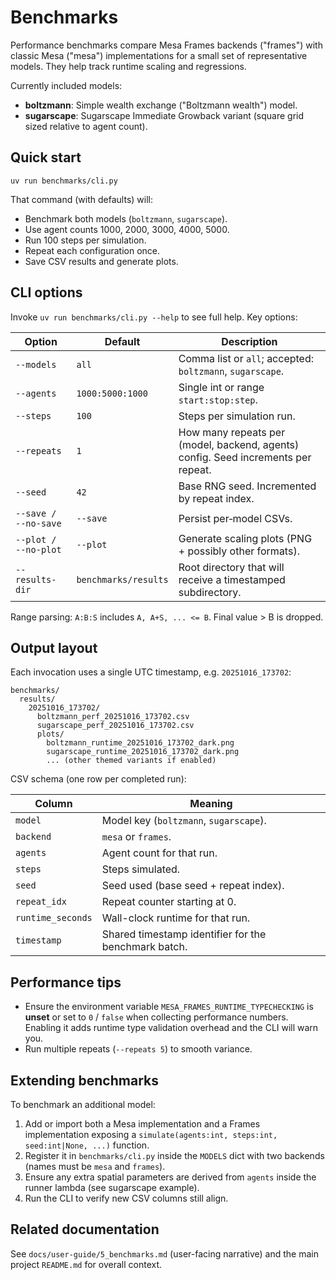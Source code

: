 # Benchmarks

Performance benchmarks compare Mesa Frames backends ("frames") with classic Mesa ("mesa")
implementations for a small set of representative models. They help track runtime scaling
and regressions.

Currently included models:

- **boltzmann**: Simple wealth exchange ("Boltzmann wealth") model.
- **sugarscape**: Sugarscape Immediate Growback variant (square grid sized relative to agent count).

## Quick start

```
uv run benchmarks/cli.py
```

That command (with defaults) will:

- Benchmark both models (`boltzmann`, `sugarscape`).
- Use agent counts 1000, 2000, 3000, 4000, 5000.
- Run 100 steps per simulation.
- Repeat each configuration once.
- Save CSV results and generate plots.

## CLI options

Invoke `uv run benchmarks/cli.py --help` to see full help. Key options:

| Option | Default | Description |
| ------ | ------- | ----------- |
| `--models` | `all` | Comma list or `all`; accepted: `boltzmann`, `sugarscape`. |
| `--agents` | `1000:5000:1000` | Single int or range `start:stop:step`. |
| `--steps` | `100` | Steps per simulation run. |
| `--repeats` | `1` | How many repeats per (model, backend, agents) config. Seed increments per repeat. |
| `--seed` | `42` | Base RNG seed. Incremented by repeat index. |
| `--save / --no-save` | `--save` | Persist per‑model CSVs. |
| `--plot / --no-plot` | `--plot` | Generate scaling plots (PNG + possibly other formats). |
| `--results-dir` | `benchmarks/results` | Root directory that will receive a timestamped subdirectory. |

Range parsing: `A:B:S` includes `A, A+S, ... <= B`. Final value > B is dropped.

## Output layout

Each invocation uses a single UTC timestamp, e.g. `20251016_173702`:

```
benchmarks/
  results/
    20251016_173702/
      boltzmann_perf_20251016_173702.csv
      sugarscape_perf_20251016_173702.csv
      plots/
        boltzmann_runtime_20251016_173702_dark.png
        sugarscape_runtime_20251016_173702_dark.png
        ... (other themed variants if enabled)
```

CSV schema (one row per completed run):

| Column | Meaning |
| ------ | ------- |
| `model` | Model key (`boltzmann`, `sugarscape`). |
| `backend` | `mesa` or `frames`. |
| `agents` | Agent count for that run. |
| `steps` | Steps simulated. |
| `seed` | Seed used (base seed + repeat index). |
| `repeat_idx` | Repeat counter starting at 0. |
| `runtime_seconds` | Wall-clock runtime for that run. |
| `timestamp` | Shared timestamp identifier for the benchmark batch. |

## Performance tips

- Ensure the environment variable `MESA_FRAMES_RUNTIME_TYPECHECKING` is **unset** or set to `0` / `false` when collecting performance numbers. Enabling it adds runtime type validation overhead and the CLI will warn you.
- Run multiple repeats (`--repeats 5`) to smooth variance.

## Extending benchmarks

To benchmark an additional model:

1. Add or import both a Mesa implementation and a Frames implementation exposing a `simulate(agents:int, steps:int, seed:int|None, ...)` function.
2. Register it in `benchmarks/cli.py` inside the `MODELS` dict with two backends (names must be `mesa` and `frames`).
3. Ensure any extra spatial parameters are derived from `agents` inside the runner lambda (see sugarscape example).
4. Run the CLI to verify new CSV columns still align.

## Related documentation

See `docs/user-guide/5_benchmarks.md` (user-facing narrative) and the main project `README.md` for overall context.
